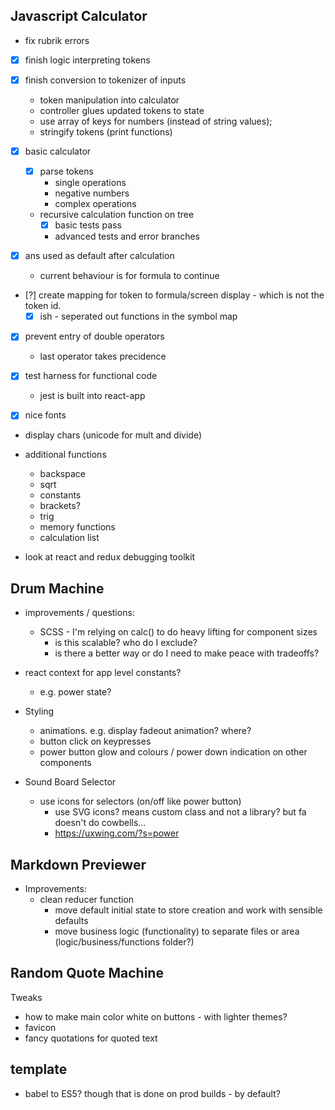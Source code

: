 ## Javascript Calculator

- fix rubrik errors

- [x] finish logic interpreting tokens

- [x] finish conversion to tokenizer of inputs
    - token manipulation into calculator
    - controller glues updated tokens to state
    - use array of keys for numbers (instead of string values);
    - stringify tokens (print functions)

- [x] basic calculator 
    - [x] parse tokens
        - single operations
        - negative numbers
        - complex operations
    - recursive calculation function on tree
        - [x] basic tests pass
        - advanced tests and error branches

- [x] ans used as default after calculation
    - current behaviour is for formula to continue

- [?] create mapping for token to formula/screen display - which is not the token id.
    - [x] ish - seperated out functions in the symbol map

- [x] prevent entry of double operators
    - last operator takes precidence

- [x] test harness for functional code
    - jest is built into react-app

- [x] nice fonts
- display chars (unicode for mult and divide)

- additional functions
    - backspace
    - sqrt
    - constants
    - brackets?
    - trig
    - memory functions
    - calculation list

- look at react and redux debugging toolkit

## Drum Machine

- improvements / questions:
    - SCSS - I'm relying on calc() to do heavy lifting for component sizes
        - is this scalable? who do I exclude?
        - is there a better way or do I need to make peace with tradeoffs?

- react context for app level constants?
    - e.g. power state?

- Styling
    - animations. e.g. display fadeout animation? where?
    - button click on keypresses
    - power button glow and colours / power down indication on other components

- Sound Board Selector
    - use icons for selectors (on/off like power button)
        - use SVG icons? means custom class and not a library? but fa doesn't do cowbells...
        - https://uxwing.com/?s=power


## Markdown Previewer 

- Improvements:
    - clean reducer function
        - move default initial state to store creation and work with sensible defaults
        - move business logic (functionality) to separate files or area (logic/business/functions folder?)

## Random Quote Machine

Tweaks
- how to make main color white on buttons - with lighter themes?
- favicon
- fancy quotations for quoted text

## template

- babel to ES5? though that is done on prod builds - by default?
